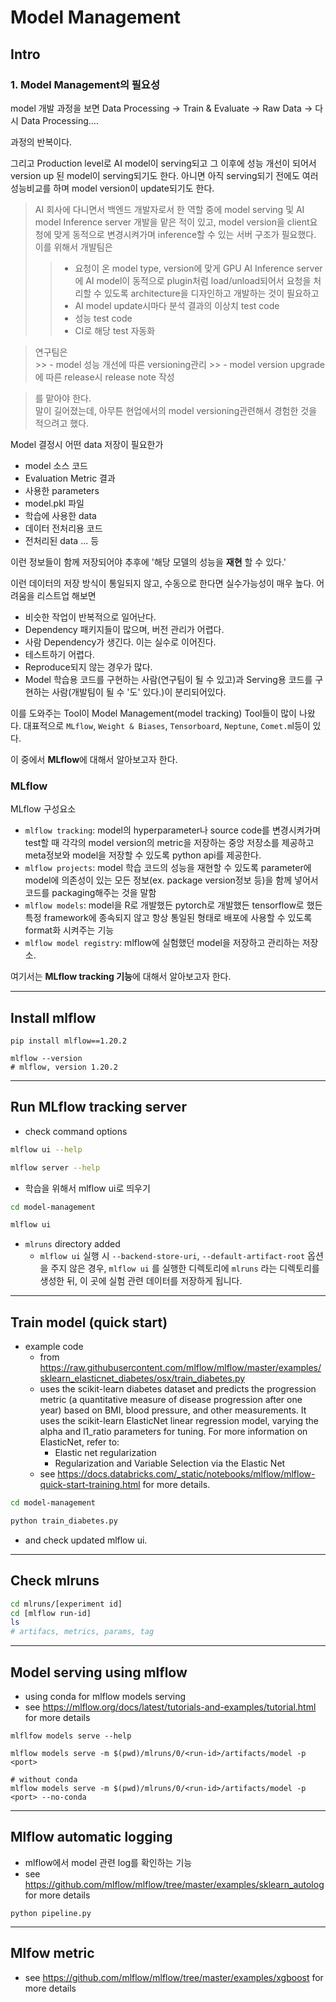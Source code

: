 # Model Management

## Intro
### 1. Model Management의 필요성
model 개발 과정을 보면
Data Processing -> Train & Evaluate -> Raw Data -> 다시 Data Processing....

과정의 반복이다. 

그리고 Production level로 AI model이 serving되고 그 이후에 성능 개선이 되어서 version up 된 model이 serving되기도 한다. 
아니면 아직 serving되기 전에도 여러 성능비교를 하며 model version이 update되기도 한다. 

> AI 회사에 다니면서 백엔드 개발자로서 한 역할 중에 model serving 및 AI model Inference server 개발을 맡은 적이 있고, 
model version을 client요청에 맞게 동적으로 변경시켜가며 inference할 수 있는 서버 구조가 필요했다.       
> 이를 위해서 개발팀은   
   >>  - 요청이 온 model type, version에 맞게 GPU AI Inference server에 AI model이 동적으로 plugin처럼 load/unload되어서 요청을 처리할 수 있도록 architecture을 디자인하고 개발하는 것이 필요하고
   >>  - AI model update시마다 분석 결과의 이상치 test code
   >>  - 성능 test code 
   >>  - CI로 해당 test 자동화
   
> 연구팀은    
    >> - model 성능 개선에 따른 versioning관리
    >> - model version upgrade에 따른 release시 release note 작성

> 를 맡아야 한다.   
말이 길어졌는데, 아무튼 현업에서의 model versioning관련해서 경험한 것을 적으려고 했다.   


Model 결정시 어떤 data 저장이 필요한가
- model 소스 코드
- Evaluation Metric 결과
- 사용한 parameters
- model.pkl 파일
- 학습에 사용한 data
- 데이터 전처리용 코드
- 전처리된 data
... 등

이런 정보들이 함께 저장되어야 추후에 '해당 모델의 성능을 **재현** 할 수 있다.'

이런 데이터의 저장 방식이 통일되지 않고, 수동으로 한다면 실수가능성이 매우 높다. 
어려움을 리스트업 해보면
- 비슷한 작업이 반복적으로 일어난다. 
- Dependency 패키지들이 많으며, 버전 관리가 어렵다. 
- 사람 Dependency가 생긴다. 이는 실수로 이어진다. 
- 테스트하기 어렵다. 
- Reproduce되지 않는 경우가 많다. 
- Model 학습용 코드를 구현하는 사람(연구팀이 될 수 있고)과 Serving용 코드를 구현하는 사람(개발팀이 될 수 '도' 있다.)이 분리되어있다. 

이를 도와주는 Tool이 Model Management(model tracking) Tool들이 많이 나왔다. 대표적으로 `MLflow`, `Weight & Biases`, `Tensorboard`, `Neptune`, `Comet.m`l등이 있다. 

이 중에서 **MLflow**에 대해서 알아보고자 한다.  

### MLflow
MLflow 구성요소
- `mlflow tracking`: model의 hyperparameter나 source code를 변경시켜가며 test할 때 각각의 model version의 metric을 저장하는 중앙 저장소를 제공하고 meta정보와 model을 저장할 수 있도록 python api를 제공한다. 
- `mlflow projects`: model 학습 코드의 성능을 재현할 수 있도록 parameter에 model에 의존성이 있는 모든 정보(ex. package version정보 등)을 함께 넣어서 코드를 packaging해주는 것을 말함
- `mlflow models`: model을 R로 개발했든 pytorch로 개발했든 tensorflow로 했든 특정 framework에 종속되지 않고 항상 통일된 형태로 배포에 사용할 수 있도록 format화 시켜주는 기능
- `mlflow model registry`: mlflow에 실험했던 model을 저장하고 관리하는 저장소. 

여기서는 **MLflow tracking 기능**에 대해서 알아보고자 한다.



---

## Install mlflow
```
pip install mlflow==1.20.2

mlflow --version
# mlflow, version 1.20.2
```

---
## Run MLflow tracking server
 - check command options
```bash
mlflow ui --help

mlflow server --help
```

- 학습을 위해서 mlflow ui로 띄우기

```bash
cd model-management

mlflow ui
```

- `mlruns` directory added 
    - `mlflow ui` 실행 시 `--backend-store-uri`, `--default-artifact-root` 옵션을 주지 않은 경우, `mlflow ui` 를 실행한 디렉토리에 `mlruns` 라는 디렉토리를 생성한 뒤, 이 곳에 실험 관련 데이터를 저장하게 됩니다.

---

## Train model (quick start)
- example code
    - from https://raw.githubusercontent.com/mlflow/mlflow/master/examples/sklearn_elasticnet_diabetes/osx/train_diabetes.py
    -  uses the scikit-learn diabetes dataset and predicts the progression metric (a quantitative measure of disease progression after one year) based on BMI, blood pressure, and other measurements. It uses the scikit-learn ElasticNet linear regression model, varying the alpha and l1_ratio parameters for tuning. For more information on ElasticNet, refer to:
        -  Elastic net regularization
        - Regularization and Variable Selection via the Elastic Net
    - see https://docs.databricks.com/_static/notebooks/mlflow/mlflow-quick-start-training.html for more details.

```bash
cd model-management

python train_diabetes.py
```
- and check updated mlflow ui.

---

## Check mlruns
```bash
cd mlruns/[experiment id]
cd [mlflow run-id]
ls
# artifacs, metrics, params, tag
```

---
## Model serving using mlflow
- using conda for mlflow models serving
- see https://mlflow.org/docs/latest/tutorials-and-examples/tutorial.html for more details
```
mlflfow models serve --help

mlflow models serve -m $(pwd)/mlruns/0/<run-id>/artifacts/model -p <port>

# without conda
mlflow models serve -m $(pwd)/mlruns/0/<run-id>/artifacts/model -p <port> --no-conda
```

---

## Mlflow automatic logging
- mlflow에서 model 관련 log를 확인하는 기능
- see https://github.com/mlflow/mlflow/tree/master/examples/sklearn_autolog for more details
```
python pipeline.py
```
---
## Mlfow metric
- see https://github.com/mlflow/mlflow/tree/master/examples/xgboost for more details
